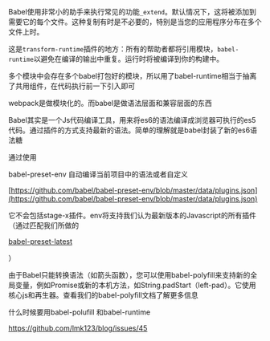 Babel使用非常小的助手来执行常见的功能`_extend`。默认情况下，这将被添加到需要它的每个文件。这种复制有时是不必要的，特别是当您的应用程序分布在多个文件上时。

这是`transform-runtime`插件的地方：所有的帮助者都将引用模块，`babel-runtime`以避免在编译的输出中重复。运行时将被编译到你的构建中。

多个模块中会存在多个babel打包好的模块，所以用了babel-runtime相当于抽离了共用组件，在代码执行前一下引入即可

webpack是做模块化的。而babel是做语法层面和兼容层面的东西

Babel其实是一个Js代码编译工具，用来将es6的语法编译成浏览器可执行的es5代码。通过插件的方式支持最新的语法。简单的理解就是babel封装了新的es6语法糖

通过使用

babel-preset-env 自动编译当前项目中的语法或者自定义

[https://github.com/babel/babel-preset-env/blob/master/data/plugins.json](https://github.com/babel/babel-preset-env/blob/master/data/plugins.json)

它不会包括stage-x插件。env将支持我们认为最新版本的Javascript的所有插件（通过匹配我们所做的

[babel-preset-latest](http://babeljs.io/docs/plugins/preset-latest/)

）

由于Babel只能转换语法（如箭头函数），您可以使用babel-polyfill来支持新的全局变量，例如Promise或新的本机方法，如String.padStart（left-pad）。它使用核心js和再生器。查看我们的babel-polyfill文档了解更多信息



什么时候要用babel-polufill 和babel-runtime

https://github.com/lmk123/blog/issues/45

